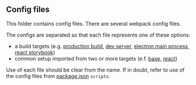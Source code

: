 ## Config files

This folder contains config files. There are several webpack config files.

The configs are separated so that each file represents one of these options:

- a build targets (e.g. [production build](./webpack.config.prod.js), [dev server](./webpack.config.dev.js), [electron main process](./webpack.config.electron.js), [react storybook](./webpack.config.storybook.js))
- common setup imported from two or more targets (e.f. [base](./webpack.config.js), [react](./webpack.config.react.js))

Use of each file should be clear from the name. If in doubt, refer to use of the config files from [package.json](../package.json) `scripts`.
